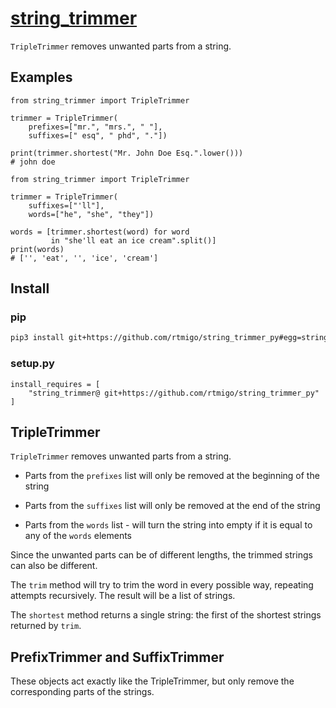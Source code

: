 # [string_trimmer](https://github.com/rtmigo/string_trimmer_py)

`TripleTrimmer` removes unwanted parts from a string.

## Examples

```python3
from string_trimmer import TripleTrimmer

trimmer = TripleTrimmer(
    prefixes=["mr.", "mrs.", " "],
    suffixes=[" esq", " phd", "."])

print(trimmer.shortest("Mr. John Doe Esq.".lower()))
# john doe
```

```python3
from string_trimmer import TripleTrimmer

trimmer = TripleTrimmer(
    suffixes=["'ll"],
    words=["he", "she", "they"])

words = [trimmer.shortest(word) for word 
         in "she'll eat an ice cream".split()]
print(words)
# ['', 'eat', '', 'ice', 'cream']
```


## Install

### pip

```bash
pip3 install git+https://github.com/rtmigo/string_trimmer_py#egg=string_trimmer
```

### setup.py

```python3
install_requires = [
    "string_trimmer@ git+https://github.com/rtmigo/string_trimmer_py"
]
```

## TripleTrimmer

`TripleTrimmer` removes unwanted parts from a string.

* Parts from the `prefixes` list will only be removed at the beginning of the
  string

* Parts from the `suffixes` list will only be removed at the end of the string

* Parts from the `words` list - will turn the string into empty if it is equal 
  to any of the `words` elements

Since the unwanted parts can be of different lengths, the trimmed strings can
also be different.

The `trim` method will try to trim the word in every possible way, repeating
attempts recursively. The result will be a list of strings.

The `shortest` method returns a single string: the first of the shortest strings
returned by `trim`.

## PrefixTrimmer and SuffixTrimmer

These objects act exactly like the TripleTrimmer, but only remove the
corresponding parts of the strings.